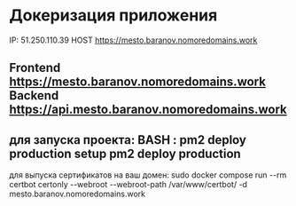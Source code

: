 # Докеризация приложения

IP: 51.250.110.39
HOST https://mesto.baranov.nomoredomains.work

Frontend https://mesto.baranov.nomoredomains.work
Backend https://api.mesto.baranov.nomoredomains.work
-----------------------------
для запуска проекта:
BASH :
pm2 deploy production setup
pm2 deploy production
-----------------------------
для выпуска сертификатов на ваш домен:
sudo docker compose run --rm  certbot certonly --webroot --webroot-path /var/www/certbot/ -d mesto.baranov.nomoredomains.work